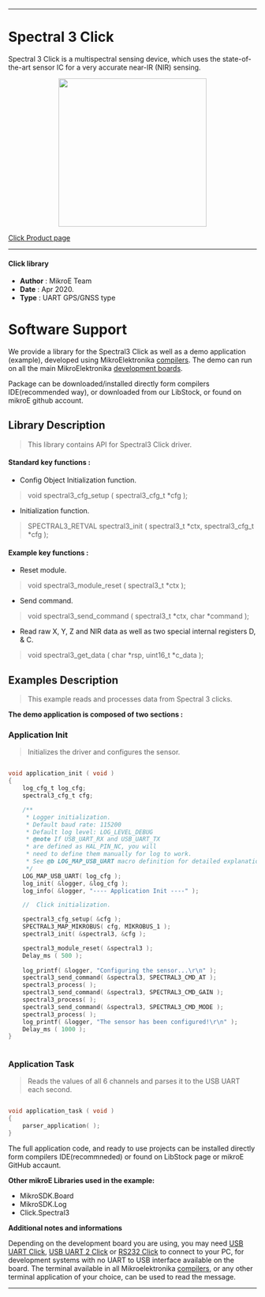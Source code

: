 
---
# Spectral 3 Click

Spectral 3 Click is a multispectral sensing device, which uses the state-of-the-art sensor IC for a very accurate near-IR (NIR) sensing.

<p align="center">
  <img src="https://download.mikroe.com/images/click_for_ide/spectral3_click.png" height=300px>
</p>

[Click Product page](https://www.mikroe.com/spectral-3-click)

---


#### Click library 

- **Author**        : MikroE Team
- **Date**          : Apr 2020.
- **Type**          : UART GPS/GNSS type


# Software Support

We provide a library for the Spectral3 Click 
as well as a demo application (example), developed using MikroElektronika 
[compilers](https://shop.mikroe.com/compilers). 
The demo can run on all the main MikroElektronika [development boards](https://shop.mikroe.com/development-boards).

Package can be downloaded/installed directly form compilers IDE(recommended way), or downloaded from our LibStock, or found on mikroE github account. 

## Library Description

> This library contains API for Spectral3 Click driver.

#### Standard key functions :

- Config Object Initialization function.
> void spectral3_cfg_setup ( spectral3_cfg_t *cfg ); 
 
- Initialization function.
> SPECTRAL3_RETVAL spectral3_init ( spectral3_t *ctx, spectral3_cfg_t *cfg );

#### Example key functions :

- Reset module.
> void spectral3_module_reset ( spectral3_t *ctx );
 
- Send command.
> void spectral3_send_command ( spectral3_t *ctx, char *command );

- Read raw X, Y, Z and NIR data as well as two special internal registers D, & C.
> void spectral3_get_data ( char *rsp, uint16_t *c_data );

## Examples Description

> This example reads and processes data from Spectral 3 clicks.

**The demo application is composed of two sections :**

### Application Init 

> Initializes the driver and configures the sensor.

```c

void application_init ( void )
{
    log_cfg_t log_cfg;
    spectral3_cfg_t cfg;

    /** 
     * Logger initialization.
     * Default baud rate: 115200
     * Default log level: LOG_LEVEL_DEBUG
     * @note If USB_UART_RX and USB_UART_TX 
     * are defined as HAL_PIN_NC, you will 
     * need to define them manually for log to work. 
     * See @b LOG_MAP_USB_UART macro definition for detailed explanation.
     */
    LOG_MAP_USB_UART( log_cfg );
    log_init( &logger, &log_cfg );
    log_info( &logger, "---- Application Init ----" );

    //  Click initialization.

    spectral3_cfg_setup( &cfg );
    SPECTRAL3_MAP_MIKROBUS( cfg, MIKROBUS_1 );
    spectral3_init( &spectral3, &cfg );

    spectral3_module_reset( &spectral3 );
    Delay_ms ( 500 );
    
    log_printf( &logger, "Configuring the sensor...\r\n" );
    spectral3_send_command( &spectral3, SPECTRAL3_CMD_AT );
    spectral3_process( );
    spectral3_send_command( &spectral3, SPECTRAL3_CMD_GAIN );
    spectral3_process( );
    spectral3_send_command( &spectral3, SPECTRAL3_CMD_MODE );
    spectral3_process( );
    log_printf( &logger, "The sensor has been configured!\r\n" );
    Delay_ms ( 1000 );
}
  
```

### Application Task

> Reads the values of all 6 channels and parses it to the USB UART each second.

```c

void application_task ( void )
{
    parser_application( );
} 

```

The full application code, and ready to use projects can be  installed directly form compilers IDE(recommneded) or found on LibStock page or mikroE GitHub accaunt.

**Other mikroE Libraries used in the example:** 

- MikroSDK.Board
- MikroSDK.Log
- Click.Spectral3

**Additional notes and informations**

Depending on the development board you are using, you may need 
[USB UART Click](https://shop.mikroe.com/usb-uart-click), 
[USB UART 2 Click](https://shop.mikroe.com/usb-uart-2-click) or 
[RS232 Click](https://shop.mikroe.com/rs232-click) to connect to your PC, for 
development systems with no UART to USB interface available on the board. The 
terminal available in all Mikroelektronika 
[compilers](https://shop.mikroe.com/compilers), or any other terminal application 
of your choice, can be used to read the message.


---
